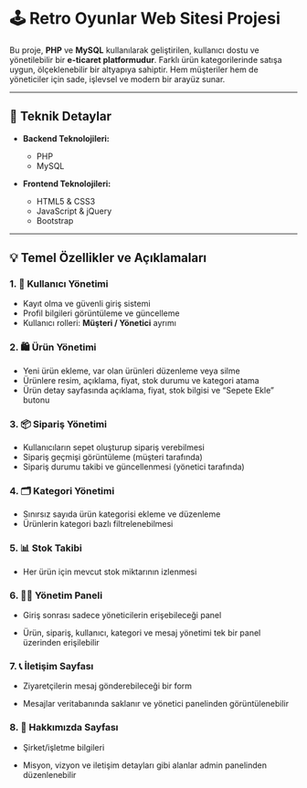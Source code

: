 # **🕹️ **Retro Oyunlar Web Sitesi Projesi****

Bu proje, **PHP** ve **MySQL** kullanılarak geliştirilen, kullanıcı dostu ve yönetilebilir bir **e-ticaret platformudur**. Farklı ürün kategorilerinde satışa uygun, ölçeklenebilir bir altyapıya sahiptir. Hem müşteriler hem de yöneticiler için sade, işlevsel ve modern bir arayüz sunar.

---

## 🔧 **Teknik Detaylar**
-   **Backend Teknolojileri:**
    -   PHP
    -   MySQL

-   **Frontend Teknolojileri:**
    -   HTML5 & CSS3
    -   JavaScript & jQuery
    -   Bootstrap

---

## 💡 **Temel Özellikler ve Açıklamaları**

### 1. 👤 **Kullanıcı Yönetimi**

-   Kayıt olma ve güvenli giriş sistemi
-   Profil bilgileri görüntüleme ve güncelleme
-   Kullanıcı rolleri: **Müşteri / Yönetici** ayrımı


### 2. 🛍️ **Ürün Yönetimi**

-   Yeni ürün ekleme, var olan ürünleri düzenleme veya silme
-   Ürünlere resim, açıklama, fiyat, stok durumu ve kategori atama
-   Ürün detay sayfasında açıklama, fiyat, stok bilgisi ve “Sepete Ekle” butonu


### 3. 📦 **Sipariş Yönetimi**

-   Kullanıcıların sepet oluşturup sipariş verebilmesi
-   Sipariş geçmişi görüntüleme (müşteri tarafında)
-   Sipariş durumu takibi ve güncellenmesi (yönetici tarafında)


### 4. 🗂️ **Kategori Yönetimi**

-   Sınırsız sayıda ürün kategorisi ekleme ve düzenleme
-   Ürünlerin kategori bazlı filtrelenebilmesi


### 5. 📊 **Stok Takibi**

-   Her ürün için mevcut stok miktarının izlenmesi


### 6. 🧑‍💼 **Yönetim Paneli**

-   Giriş sonrası sadece yöneticilerin erişebileceği panel

-   Ürün, sipariş, kullanıcı, kategori ve mesaj yönetimi tek bir panel üzerinden erişilebilir


### 7. 📞 **İletişim Sayfası**

-   Ziyaretçilerin mesaj gönderebileceği bir form

-   Mesajlar veritabanında saklanır ve yönetici panelinden görüntülenebilir


### 8. 📃 **Hakkımızda Sayfası**

-   Şirket/işletme bilgileri

-   Misyon, vizyon ve iletişim detayları gibi alanlar admin panelinden düzenlenebilir
